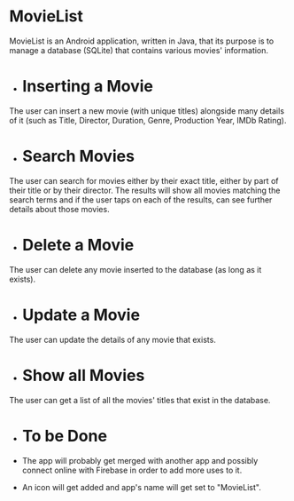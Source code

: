 # MovieList #

MovieList is an Android application, written in Java, that its purpose is to manage a database (SQLite) that contains various movies' information.

* # Inserting a Movie #
The user can insert a new movie (with unique titles) alongside many details of it (such as Title, Director, Duration, Genre, Production Year, IMDb Rating).

* # Search Movies #
The user can search for movies either by their exact title, either by part of their title or by their director. The results will show all movies matching the search terms and if
the user taps on each of the results, can see further details about those movies.

* # Delete a Movie #
The user can delete any movie inserted to the database (as long as it exists).

* # Update a Movie #
The user can update the details of any movie that exists.

* # Show all Movies #
The user can get a list of all the movies' titles that exist in the database.

* # To be Done #
- The app will probably get merged with another app and possibly connect online with Firebase in order to add more uses to it.

- An icon will get added and app's name will get set to "MovieList".
